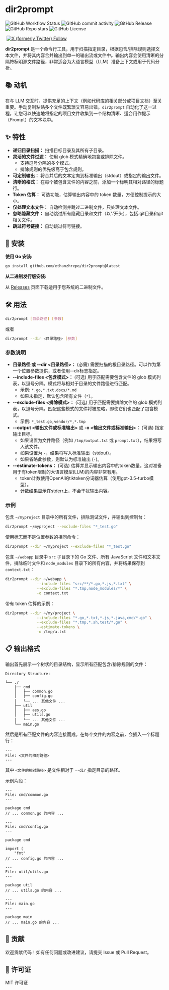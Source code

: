 # dir2prompt


![GitHub Workflow Status](https://img.shields.io/github/actions/workflow/status/ethanzhrepo/dir2prompt/go.yml)
![GitHub commit activity](https://img.shields.io/github/commit-activity/w/ethanzhrepo/dir2prompt)
![GitHub Release](https://img.shields.io/github/v/release/ethanzhrepo/dir2prompt)
![GitHub Repo stars](https://img.shields.io/github/stars/ethanzhrepo/dir2prompt)
![GitHub License](https://img.shields.io/github/license/ethanzhrepo/dir2prompt)


<a href="https://t.me/ethanatca"><img alt="" src="https://img.shields.io/badge/Telegram-%40ethanatca-blue" /></a>
<a href="https://x.com/intent/follow?screen_name=0x99_Ethan">
<img alt="X (formerly Twitter) Follow" src="https://img.shields.io/twitter/follow/0x99_Ethan">
</a>


**dir2prompt** 是一个命令行工具，用于扫描指定目录，根据包含/排除规则选择文本文件，并将其内容合并输出到单一的输出流或文件中。输出内容会使用清晰的分隔符标明源文件路径，非常适合为大语言模型（LLM）准备上下文或用于代码分析。

## 📚 动机

在与 LLM 交互时，提供充足的上下文（例如代码库的相关部分或项目文档）至关重要。手动复制粘贴多个文件既繁琐又容易出错。`dir2prompt` 自动化了这一过程，让您可以快速地将指定的项目文件收集到一个结构清晰、适合用作提示（Prompt）的文本块中。

## ✨ 特性

* **递归目录扫描：** 扫描目标目录及其所有子目录。
* **灵活的文件过滤：** 使用 glob 模式精确地包含或排除文件。
  * 支持逗号分隔的多个模式。
  * 排除规则的优先级高于包含规则。
* **可定制输出：** 将合并后的文本定向到标准输出（stdout）或指定的输出文件。
* **清晰的格式：** 在每个被包含文件的内容之前，添加一个标明其相对路径的标题行。
* **Token 估算：** 可选功能，估算输出内容中的 token 数量，方便控制提示的大小。
* **仅处理文本文件：** 自动检测并跳过二进制文件，只处理文本文件。
* **忽略隐藏文件：** 自动跳过所有隐藏目录和文件（以'.'开头），包括.git目录和git相关文件。
* **跳过符号链接：** 自动跳过符号链接。

## 🚀 安装

**使用 Go 安装:**

```bash
go install github.com/ethanzhrepo/dir2prompt@latest
```

**从二进制发行版安装:**

从 [Releases](https://github.com/ethanzhrepo/dir2prompt/releases) 页面下载适用于您系统的二进制文件。

## 🛠️ 用法

```bash
dir2prompt [目录路径] [参数]
```

或者

```bash
dir2prompt --dir <目录路径> [参数]
```

### 参数说明

* **目录路径 或 --dir \<目录路径\>：** (必需) 需要扫描的根目录路径。可以作为第一个位置参数提供，或者使用--dir标志指定。
* **--include-files \<包含模式\>：** (可选) 用于匹配需要包含文件的 glob 模式列表，以逗号分隔。模式将与相对于目录的文件路径进行匹配。
  * 示例: `*.go,*.txt,docs/*.md`
  * 如果未指定，默认包含所有文件（`*`）。
* **--exclude-files \<排除模式\>：** (可选) 用于匹配需要排除文件的 glob 模式列表，以逗号分隔。匹配这些模式的文件将被忽略，即使它们也匹配了包含模式。
  * 示例: `*_test.go,vendor/*,*.tmp`
* **--output \<输出文件或标准输出\>** 或 **-o \<输出文件或标准输出\>：** (可选) 指定输出目标。
  * 如果设置为文件路径（例如 `/tmp/output.txt` 或 `prompt.txt`），结果将写入该文件。
  * 如果设置为 `-`，结果将写入标准输出（stdout）。
  * 如果省略此参数，则默认为标准输出 (`-`)。
* **--estimate-tokens：** (可选) 估算并显示输出内容中的token数量。这对准备用于有token限制的大语言模型(LLM)的内容非常有用。
  * token计数使用OpenAI的tiktoken分词器估算（使用gpt-3.5-turbo模型）。
  * 计数结果显示在stderr上，不会干扰输出内容。

### 示例

包含 `~/myproject` 目录中的所有文件，排除测试文件，并输出到控制台：

```bash
dir2prompt ~/myproject --exclude-files "*_test.go"
```

使用标志而不是位置参数的相同命令：

```bash
dir2prompt --dir ~/myproject --exclude-files "*_test.go"
```

包含 `~/webapp` 目录中 `src` 子目录下的 Go 文件、所有 JavaScript 文件和文本文件，排除临时文件和 `node_modules` 目录下的所有内容，并将结果保存到 `context.txt`：

```bash
dir2prompt --dir ~/webapp \
              --include-files "src/**/*.go,*.js,*.txt" \
              --exclude-files "*.tmp,node_modules/*" \
              -o context.txt
```

带有 token 估算的示例：

```bash
dir2prompt --dir ~/my/project \
              --include-files "*.go,*.txt,*.js,*.java,cmd/*.go" \
              --exclude-files "*.tmp,*.sh,test/*.go" \
              --estimate-tokens \
              -o /tmp/a.txt
```

## 📋 输出格式

输出首先展示一个树状的目录结构，显示所有匹配包含/排除规则的文件：

```
Directory Structure:

└── ./
    ├── cmd
    │   ├── common.go
    │   ├── config.go
    │   └── ... 其他文件 ...
    ├── util
    │   ├── aes.go
    │   ├── utils.go
    │   └── ... 其他文件 ...
    └── main.go
```

然后是所有匹配文件的内容连接而成。在每个文件的内容之前，会插入一个标题行：

```
---
File: <文件的相对路径>
---
```

其中 `<文件的相对路径>` 是文件相对于 `--dir` 指定目录的路径。

示例片段：

```
---
File: cmd/common.go
---

package cmd
// ... common.go 的内容 ...

---
File: cmd/config.go
---

package cmd

import (
    "fmt"
// ... config.go 的内容 ...

---
File: util/utils.go
---

package util
// ... utils.go 的内容 ...

---
File: main.go
---

package main
// ... main.go 的内容 ...
```

## 🤝 贡献

欢迎贡献代码！如有任何问题或改进建议，请提交 Issue 或 Pull Request。

## 📄 许可证

MIT 许可证